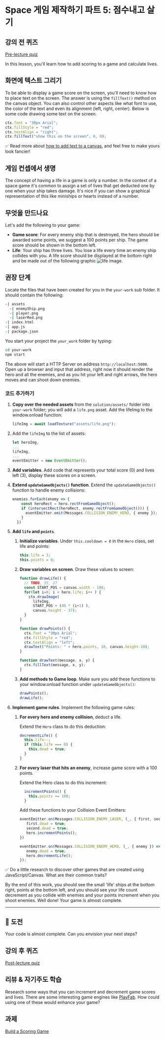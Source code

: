 # Space 게임 제작하기 파트 5: 점수내고 살기

## 강의 전 퀴즈

[Pre-lecture quiz](.github/pre-lecture-quiz.md)

In this lesson, you'll learn how to add scoring to a game and calculate lives.

## 화면에 텍스트 그리기

To be able to display a game score on the screen, you'll need to know how to place text on the screen. The answer is using the `fillText()` method on the canvas object. You can also control other aspects like what font to use, the color of the text and even its alignment (left, right, center). Below is some code drawing some text on the screen.

```javascript
ctx.font = "30px Arial";
ctx.fillStyle = "red";
ctx.textAlign = "right";
ctx.fillText("show this on the screen", 0, 0);
```

✅ Read more about [how to add text to a canvas](https://developer.mozilla.org/en-US/docs/Web/API/Canvas_API/Tutorial/Drawing_text), and feel free to make yours look fancier!

## 게임 컨셉에서 생명

The concept of having a life in a game is only a number. In the context of a space game it's common to assign a set of lives that get deducted one by one when your ship takes damage. It's nice if you can show a graphical representation of this like miniships or hearts instead of a number.

## 무엇을 만드나요

Let's add the following to your game:

- **Game score**: For every enemy ship that is destroyed, the hero should be awarded some points, we suggest a 100 points per ship. The game score should be shown in the bottom left.
- **Life**: Your ship has three lives. You lose a life every time an enemy ship collides with you. A life score should be displayed at the bottom right and be made out of the following graphic ![life image](solution/assets/life.png).

## 권장 단계

Locate the files that have been created for you in the `your-work` sub folder. It should contain the following:

```bash
-| assets
  -| enemyShip.png
  -| player.png
  -| laserRed.png
-| index.html
-| app.js
-| package.json
```

You start your project the `your_work` folder by typing:

```bash
cd your-work
npm start
```

The above will start a HTTP Server on address `http://localhost:5000`. Open up a browser and input that address, right now it should render the hero and all the enemies, and as you hit your left and right arrows, the hero moves and can shoot down enemies.

### 코드 추가하기

1. **Copy over the needed assets** from the `solution/assets/` folder into `your-work` folder; you will add a `life.png` asset. Add the lifeImg to the window.onload function: 

    ```javascript
    lifeImg = await loadTexture("assets/life.png");
    ```

1. Add the `lifeImg` to the list of assets:

    ```javascript
    let heroImg,
    ...
    lifeImg,
    ...
    eventEmitter = new EventEmitter();
    ```
  
2. **Add variables**. Add code that represents your total score (0) and lives left (3), display these scores on a screen.

3. **Extend `updateGameObjects()` function**. Extend the `updateGameObjects()` function to handle enemy collisions:

    ```javascript
    enemies.forEach(enemy => {
        const heroRect = hero.rectFromGameObject();
        if (intersectRect(heroRect, enemy.rectFromGameObject())) {
          eventEmitter.emit(Messages.COLLISION_ENEMY_HERO, { enemy });
        }
      })
    ```

4. **Add `life` and `points`**. 
   1. **Initialize variables**. Under `this.cooldown = 0` in the `Hero` class, set life and points:

        ```javascript
        this.life = 3;
        this.points = 0;
        ```

   1. **Draw variables on screen**. Draw these values to screen:

        ```javascript
        function drawLife() {
          // TODO, 35, 27
          const START_POS = canvas.width - 180;
          for(let i=0; i < hero.life; i++ ) {
            ctx.drawImage(
              lifeImg, 
              START_POS + (45 * (i+1) ), 
              canvas.height - 37);
          }
        }
        
        function drawPoints() {
          ctx.font = "30px Arial";
          ctx.fillStyle = "red";
          ctx.textAlign = "left";
          drawText("Points: " + hero.points, 10, canvas.height-20);
        }
        
        function drawText(message, x, y) {
          ctx.fillText(message, x, y);
        }

        ```

   1. **Add methods to Game loop**. Make sure you add these functions to your window.onload function under `updateGameObjects()`:

        ```javascript
        drawPoints();
        drawLife();
        ```

1. **Implement game rules**. Implement the following game rules:

   1. **For every hero and enemy collision**, deduct a life.
   
      Extend the `Hero` class to do this deduction:

        ```javascript
        decrementLife() {
          this.life--;
          if (this.life === 0) {
            this.dead = true;
          }
        }
        ```

   2. **For every laser that hits an enemy**, increase game score with a 100 points.

      Extend the Hero class to do this increment:
    
        ```javascript
          incrementPoints() {
            this.points += 100;
          }
        ```

        Add these functions to your Collision Event Emitters:

        ```javascript
        eventEmitter.on(Messages.COLLISION_ENEMY_LASER, (_, { first, second }) => {
           first.dead = true;
           second.dead = true;
           hero.incrementPoints();
        })

        eventEmitter.on(Messages.COLLISION_ENEMY_HERO, (_, { enemy }) => {
           enemy.dead = true;
           hero.decrementLife();
        });
        ```

✅ Do a little research to discover other games that are created using JavaScript/Canvas. What are their common traits?

By the end of this work, you should see the small 'life' ships at the bottom right, points at the bottom left, and you should see your life count decrement as you collide with enemies and your points increment when you shoot enemies. Well done! Your game is almost complete.

---

## 🚀 도전

Your code is almost complete. Can you envision your next steps?

## 강의 후 퀴즈

[Post-lecture quiz](.github/post-lecture-quiz.md)

## 리뷰 & 자기주도 학습

Research some ways that you can increment and decrement game scores and lives. There are some interesting game engines like [PlayFab](https://playfab.com). How could using one of these would enhance your game?

## 과제

[Build a Scoring Game](assignment.md)
